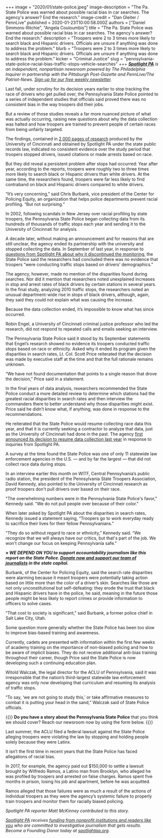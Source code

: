 +++
image = "2020/01/state-police.jpeg"
image-description = "The Pa. State Police was warned about possible racial bias in car searches. The agency's answer? End the research."
image-credit = "Dan Gleiter / PennLive"
published = 2020-01-23T10:00:58.000Z
authors = ["Daniel Simmons-Ritchie", "Angela Couloumbis"]
title = "The Pa. State Police was warned about possible racial bias in car searches. The agency's answer? End the research."
description = "Troopers were 2 to 3 times more likely to search black and Hispanic drivers. Officials are unsure if anything was done to address the problem."
blurb = "Troopers were 2 to 3 times more likely to search black and Hispanic drivers. Officials are unsure if anything was done to address the problem."
kicker = "Criminal Justice"
slug = "pennsylvania-state-police-racial-bias-traffic-stops-vehicle-searches"
+++
<a href="/"><i><b>Spotlight PA</b></i></a><i> is an independent, nonpartisan newsroom powered by The Philadelphia Inquirer in partnership with the Pittsburgh Post-Gazette and PennLive/The Patriot-News. </i><a href="/newsletters/" ><i>Sign up for our free weekly newsletter</i></a><i>.</i>

Last fall, under scrutiny for its decision years earlier to stop tracking the race of drivers who get pulled over, the Pennsylvania State Police pointed to a series of independent studies that officials said proved there was no consistent bias in the way troopers did their jobs.

But a review of those studies reveals a far more nuanced picture of what was actually occurring, raising new questions about why the data collection was halted and how troopers are trained to prevent people of certain races from being unfairly targeted.

The findings, contained in <a href="https://interactives.data.spotlightpa.org/2020/psp-citizen-contact-reports/" >2,000 pages of research</a> produced by the University of Cincinnati and obtained by Spotlight PA under the state public records law, indicated no consistent evidence over the study period that troopers stopped drivers, issued citations or made arrests based on race.

But they did reveal a persistent problem after stops had occurred: Year after year, according to the reports, troopers were roughly two to three times more likely to search black or Hispanic drivers than white drivers. At the same time, the researchers found, troopers were far less likely to find contraband on black and Hispanic drivers compared to white drivers.

“It’s very concerning,” said Chris Burbank, vice president of the Center for Policing Equity, an organization that helps police departments prevent racial profiling. “But not surprising.”

In 2002, following scandals in New Jersey over racial profiling by state troopers, the Pennsylvania State Police began collecting data from its hundreds of thousands of traffic stops each year and sending it to the University of Cincinnati for analysis.

A decade later, without making an announcement and for reasons that are still unclear, the agency ended its partnership with the university and stopped collecting the data. In September of last year, in response to <a href="https://www.spotlightpa.org/news/2019/09/pa-state-police-stopped-tracking-driver-race/" >questions from Spotlight PA about why it discontinued the monitoring</a>, the State Police said the researchers had concluded there was no evidence that troopers “were conducting traffic stops based on drivers’ demographics.”

The agency, however, made no mention of the disparities found during searches. Nor did it mention that researchers noted unexplained increases in stop and arrest rates of black drivers by certain stations in several years. In the final study, analyzing 2010 traffic stops, the researchers noted an unusual department-wide rise in stops of black drivers, although, again, they said they could not explain what was causing the increase.

Because the data collection ended, it’s impossible to know what has since occurred.

<script src="https://www.spotlightpa.org/embed.js" async></script><div data-spl-embed-version="1" data-spl-src="https://www.spotlightpa.org/embeds/newsletter/"></div>

Robin Engel, a University of Cincinnati criminal justice professor who led the research, did not respond to repeated calls and emails seeking an interview.

The Pennsylvania State Police said it stood by its September statements that Engel’s research showed no evidence its troopers conducted traffic stops based on race or ethnicity. Asked why it ended its program given the disparities in search rates, Lt. Col. Scott Price reiterated that the decision was made by executive staff at the time and that the full rationale remains unknown.

“We have not found documentation that points to a single reason that drove the decision,” Price said in a statement.

In the final years of data analysis, researchers recommended the State Police conduct a more detailed review to determine which stations had the greatest racial disparities in search rates and then interview the commanders there to better understand why those disparities might exist. Price said he didn’t know what, if anything, was done in response to the recommendations.

He reiterated that the State Police would resume collecting race data this year, and that it is currently seeking a contractor to analyze that data, just as the University of Cincinnati had done in the past. The agency <a href="https://www.spotlightpa.org/news/2019/09/pa-state-police-stopped-tracking-driver-race/" >first announced its decision to resume data collection last year</a> in response to inquiries from Spotlight PA.

A survey at the time found the State Police was one of only 11 statewide law enforcement agencies in the U.S. — and by far the largest — that did not collect race data during stops.

In an interview earlier this month on WITF, Central Pennsylvania’s public radio station, the president of the Pennsylvania State Troopers Association, David Kennedy, also pointed to the University of Cincinnati research as proof troopers don't pull drivers over based on their race.

"The overwhelming numbers were in the Pennsylvania State Police's favor," Kennedy said. "We do not pull people over because of their color."

When later asked by Spotlight PA about the disparities in search rates, Kennedy issued a statement saying, “Troopers go to work everyday ready to sacrifice their lives for their fellow Pennsylvanians.”

“They do so without regard to race or ethnicity,” Kennedy said. “We recognize that we will always have our critics, but that's part of the job. We won't change our focus on keeping Pennsylvania safe."

<b>» </b><i><b>WE DEPEND ON YOU to support accountability journalism like this report on the State Police. </b></i><a href="https://www.spotlightpa.org/donate" ><i><b>Donate now and support our team of journalists</b></i></a><i><b> in the state capital.</b></i>

Burbank, of the Center for Policing Equity, said the search rate disparities were alarming because it meant troopers were potentially taking action based on little more than the color of a driver’s skin. Searches like those are not only unconstitutional but self-defeating: they erode the trust that black and Hispanic drivers have in the police, he said, meaning in the future those people might be less likely to report crimes or provide information to officers to solve cases.

“That cost to society is significant,” said Burbank, a former police chief in Salt Lake City, Utah.

Some question more generally whether the State Police has been too slow to improve bias-based training and awareness.

Currently, cadets are presented with information within the first few weeks of academy training on the importance of non-biased policing and how to be aware of implicit biases. They do not receive additional anti-bias training throughout their career, though Price said the State Police is now developing such a continuing education plan.

Witold Walczak, the legal director for the ACLU of Pennsylvania, said it was irresponsible that the nation’s third-largest statewide law enforcement agency was only now developing that curriculum and resuming its analysis of traffic stops.

“To say, ‘we are not going to study this,’ or take affirmative measures to combat it is putting your head in the sand,” Walczak said of State Police officials.

{{<tips-inline>}} <b>Do you have a story about the Pennsylvania State Police</b> that you think we should cover? Reach our newsroom now by using the form below. {{</tips-inline>}}

Last summer, the ACLU filed a federal lawsuit against the State Police alleging troopers were violating the law by stopping and holding people solely because they were Latinx.

It isn’t the first time in recent years that the State Police has faced allegations of racial bias.

In 2017, for example, the agency paid out $150,000 to settle a lawsuit brought by Wilfredo Ramos, a Latino man from Brooklyn, who alleged he was profiled by troopers and arrested on false charges. Ramos spent five months in prison, losing his job and apartment, before he was acquitted.

Ramos alleged that those failures were as much a result of the actions of individual troopers as they were the agency’s systemic failure to properly train troopers and monitor them for racially biased policing.

<i>Spotlight PA reporter Matt McKinney contributed to this story.</i>

<a href="https://www.spotlightpa.org/"><i>Spotlight PA</i></a><i> receives </i><a href="https://www.spotlightpa.org/support"><i>funding from nonprofit institutions and readers like you</i></a><i> who are committed to investigative journalism that gets results. Become a Founding Donor today at </i><a href="https://www.spotlightpa.org/"><i>spotlightpa.org</i></a><i>.</i>
